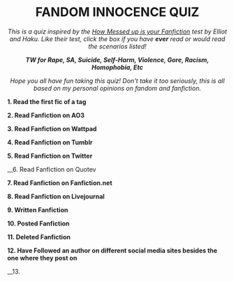 <div align="center">

# __FANDOM INNOCENCE QUIZ__


_This is a quiz inspired by the [How Messed up is your Fanfiction](https://hakuhakuwu.github.io/How-Messed-Up-is-Your-Fanfiction-Taste/fanfictiontest.html) test by Elliot and Haku. Like their test, click the box if you have __ever__ read or would read the scenarios listed!_

__*TW for Rape, SA, Suicide, Self-Harm, Violence, Gore, Racism, Homophobia, Etc*__

*Hope you all have fun taking this quiz! Don't take it too seriously, this is all based on my personal opinions on fandom and fanfiction.*



<div align="left">

__1.  Read the first fic of a tag__

__2.  Read Fanfiction on AO3__

__3.  Read Fanfiction on Wattpad__

__4.  Read Fanfiction on Tumblr__

__5. Read Fanfiction on Twitter__

__6.  Read Fanfiction on Quotev

__7.  Read Fanfiction on Fanfiction.net__

__8.  Read Fanfiction on Livejournal__

__9.  Written Fanfiction__

__10.  Posted Fanfiction__

__11.  Deleted Fanfiction__

__12.  Have Followed an author on different social media sites besides the one where they post on__
  
__13. 
